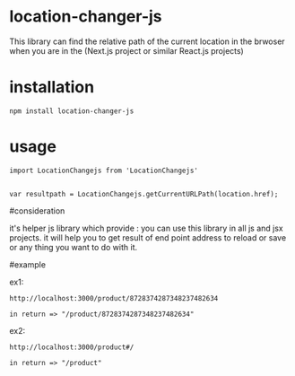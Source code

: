# location-changer-js
This library can find the relative path of the current location in the brwoser when you are in the (Next.js project or similar React.js projects)




# installation
    npm install location-changer-js



# usage
    
    import LocationChangejs from 'LocationChangejs'


    var resultpath = LocationChangejs.getCurrentURLPath(location.href);



#consideration

it's helper js library which provide :
  you can use this library in all js and jsx projects.
  it will help you to get result of end point address to reload or save or any thing you want to do with it.
  
  
  
  
  
#example


  ex1:   

    http://localhost:3000/product/8728374287348237482634
    
    in return => "/product/8728374287348237482634"
    
    
  
    
  ex2:   

    http://localhost:3000/product#/
    
    in return => "/product"
    
    
